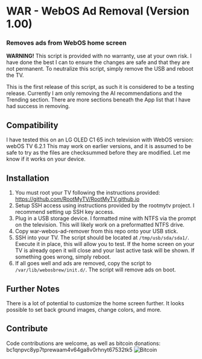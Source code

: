 # WAR - WebOS Ad Removal (Version 1.00)
### Removes ads from WebOS home screen

**WARNING!** This script is provided with no warranty, use at your own risk. 
I have done the best I can to ensure the changes are safe and that they are not permanent.
To neutralize this script, simply remove the USB and reboot the TV.

This is the first release of this script, as such it is considered to be a testing release. Currently I am only removing the AI recommendations
and the Trending section. There are more sections beneath the App list that I have had success in removing.

## Compatibility
I have tested this on an LG OLED C1 65 inch television with WebOS version: webOS TV 6.2.1
This may work on earlier versions, and it is assumed to be safe to try as the files are checksummed before they are modified. 
Let me know if it works on your device.

## Installation
1. You must root your TV following the instructions provided: https://github.com/RootMyTV/RootMyTV.github.io
2. Setup SSH access using instructions provided by the rootmytv project. I recommend setting up SSH key access.
3. Plug in a USB storage device. I formatted mine with NTFS via the prompt on the television. This will likely work on a preformatted NTFS drive.
4. Copy war-webos-ad-remover from this repo onto your USB stick.
5. SSH into your TV. The script should be located at `/tmp/usb/sda/sda1/`. Execute it in place, this will allow you to test. If the home screen on your TV is already open it will close and your last active task will be shown. If something goes wrong, simply reboot.
6. If all goes well and ads are removed, copy the script to `/var/lib/webosbrew/init.d/`. The script will remove ads on boot.

## Further Notes
There is a lot of potential to customize the home screen further. It looks possible to set back ground images, change colors, and more. 

## Contribute
Code contributions are welcome, as well as bitcoin donations:
bc1qnpvc8yp7tprewaam4v64ga8v0rhnyt67532tk5
![Bitcoin](https://i.imgur.com/Ixe1at6.jpg)
